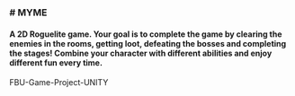 <h3> # MYME </h3> 
<h4>A 2D Roguelite game. Your goal is to complete the game by clearing the enemies in the rooms, getting loot, defeating the bosses and completing the stages! Combine your character with different abilities and enjoy different fun every time.</h4>



FBU-Game-Project-UNITY
